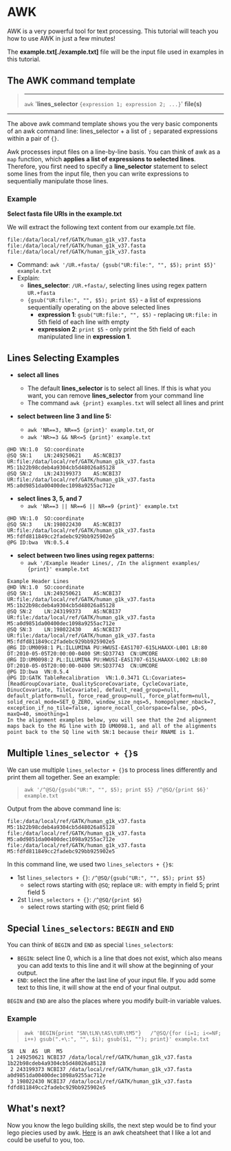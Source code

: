 # AWK
AWK is a very powerful tool for text processing. This tutorial will teach you how to use AWK in just a few minutes! 

The **example.txt[./example.txt]** file will be the input file used in examples in this tutorial.

## The AWK command template

>---
> `awk` '**lines_selector** `{expression 1; expression 2; ...}`' **file(s)**
---

The above awk command template shows you the very basic components of an awk command line: lines_selector + a list of `;`
separated expressions within a pair of `{}`.  

Awk processes input files on a line-by-line basis. You can think of awk as a `map` function, which **applies a list of
expressions to selected lines**. Therefore, you first need to specify a **line_selector** statement to select some lines
from the input file, then you can write expressions to sequentially manipulate those lines.

### Example

**Select fasta file URIs in the example.txt**

We will extract the following text content from our example.txt file.

```
file:/data/local/ref/GATK/human_g1k_v37.fasta
file:/data/local/ref/GATK/human_g1k_v37.fasta
file:/data/local/ref/GATK/human_g1k_v37.fasta
```

* Command: `awk '/UR.+fasta/ {gsub("UR:file:", "", $5); print $5}' example.txt`
* Explain:
    + **lines_selector**: `/UR.+fasta/`, selecting lines using regex pattern `UR.+fasta`
    + `{gsub("UR:file:", "", $5); print $5}` - a list of expressions sequentially operating on the above selected lines
        - **expression 1**: `gsub("UR:file:", "", $5)` - replacing `UR:file:` in 5th field of each line with empty
        - **expression 2**: `print $5` - only print the 5th field of each manipulated line in **expression 1**.


## Lines Selecting Examples

* **select all lines**
    + The default **lines_selector** is to select all lines. If this is what you want, you can remove **lines_selector**
    from your command line
    + The command `awk {print} examples.txt` will select all lines and print

* **select between line 3 and line 5:** 
    + `awk 'NR==3, NR==5 {print}' example.txt`, or
    + `awk 'NR>=3 && NR<=5 {print}' example.txt`

``` 
@HD	VN:1.0	SO:coordinate
@SQ	SN:1	LN:249250621	AS:NCBI37	UR:file:/data/local/ref/GATK/human_g1k_v37.fasta	M5:1b22b98cdeb4a9304cb5d48026a85128
@SQ	SN:2	LN:243199373	AS:NCBI37	UR:file:/data/local/ref/GATK/human_g1k_v37.fasta	M5:a0d9851da00400dec1098a9255ac712e
```

* **select lines 3, 5, and 7**
    + `awk 'NR==3 || NR==6 || NR==9 {print}' example.txt`
    
``` 
@HD	VN:1.0	SO:coordinate
@SQ	SN:3	LN:198022430	AS:NCBI37	UR:file:/data/local/ref/GATK/human_g1k_v37.fasta	M5:fdfd811849cc2fadebc929bb925902e5
@PG	ID:bwa	VN:0.5.4
```

* **select between two lines using regex patterns:**
    + `awk '/Example Header Lines/, /In the alignment examples/ {print}' example.txt`
    
``` 
Example Header Lines
@HD	VN:1.0	SO:coordinate
@SQ	SN:1	LN:249250621	AS:NCBI37	UR:file:/data/local/ref/GATK/human_g1k_v37.fasta	M5:1b22b98cdeb4a9304cb5d48026a85128
@SQ	SN:2	LN:243199373	AS:NCBI37	UR:file:/data/local/ref/GATK/human_g1k_v37.fasta	M5:a0d9851da00400dec1098a9255ac712e
@SQ	SN:3	LN:198022430	AS:NCBI37	UR:file:/data/local/ref/GATK/human_g1k_v37.fasta	M5:fdfd811849cc2fadebc929bb925902e5
@RG	ID:UM0098:1	PL:ILLUMINA	PU:HWUSI-EAS1707-615LHAAXX-L001	LB:80	DT:2010-05-05T20:00:00-0400	SM:SD37743	CN:UMCORE
@RG	ID:UM0098:2	PL:ILLUMINA	PU:HWUSI-EAS1707-615LHAAXX-L002	LB:80	DT:2010-05-05T20:00:00-0400	SM:SD37743	CN:UMCORE
@PG	ID:bwa	VN:0.5.4
@PG	ID:GATK TableRecalibration	VN:1.0.3471	CL:Covariates=[ReadGroupCovariate, QualityScoreCovariate, CycleCovariate, DinucCovariate, TileCovariate], default_read_group=null, default_platform=null, force_read_group=null, force_platform=null, solid_recal_mode=SET_Q_ZERO, window_size_nqs=5, homopolymer_nback=7, exception_if_no_tile=false, ignore_nocall_colorspace=false, pQ=5, maxQ=40, smoothing=1
In the alignment examples below, you will see that the 2nd alignment maps back to the RG line with ID UM0098.1, and all of the alignments point back to the SQ line with SN:1 because their RNAME is 1.
```

## Multiple `lines_selector + {}`s

We can use multiple `lines_selector + {}`s to process lines differently and print them all together. See an example:

> `awk '/^@SQ/{gsub("UR:", "", $5); print $5} /^@SQ/{print $6}' example.txt`

Output from the above command line is:

``` 
file:/data/local/ref/GATK/human_g1k_v37.fasta
M5:1b22b98cdeb4a9304cb5d48026a85128
file:/data/local/ref/GATK/human_g1k_v37.fasta
M5:a0d9851da00400dec1098a9255ac712e
file:/data/local/ref/GATK/human_g1k_v37.fasta
M5:fdfd811849cc2fadebc929bb925902e5
```

In this command line, we used two `lines_selectors + {}`s:

* 1st `lines_selectors + {}`: `/^@SQ/{gsub("UR:", "", $5); print $5}`
    + select rows starting with `@SQ`; replace `UR:` with empty in field 5; print field 5
* 2st `lines_selectors + {}`: `/^@SQ/{print $6}`
    + select rows starting with `@SQ`; print field 6
    
## Special `lines_selectors`: `BEGIN` and `END`

You can think of `BEGIN` and `END` as special `lines_selector`s:

+ `BEGIN`: select line 0, which is a line that does not exist, which also means you can add texts to this line and it 
will show at the beginning of your output.
+ `END`: select the line after the last line of your input file. If you add some text to this line, it will show at the
end of your final output.

`BEGIN` and `END` are also the places where you modify built-in variable values. 

### Example

>`awk 'BEGIN{print "SN\tLN\tAS\tUR\tM5"}   /^@SQ/{for (i=1; i<=NF; i++) gsub(".+\:", "", $i); gsub($1, ""); print}' example.txt`

``` 
SN	LN	AS	UR	M5
 1 249250621 NCBI37 /data/local/ref/GATK/human_g1k_v37.fasta 1b22b98cdeb4a9304cb5d48026a85128
 2 243199373 NCBI37 /data/local/ref/GATK/human_g1k_v37.fasta a0d9851da00400dec1098a9255ac712e
 3 198022430 NCBI37 /data/local/ref/GATK/human_g1k_v37.fasta fdfd811849cc2fadebc929bb925902e5
```

## What's next?

Now you know the lego building skills, the next step would be to find your lego piecies used by awk. 
[Here](awk_cheatsheets.pdf) is an awk cheatsheet that I like a lot and could be useful to you, too.



